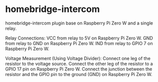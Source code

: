 # homebridge-intercom
homebridge-intercom plugin base on Raspberry Pi Zero W and a single relay.

Relay Connections: 
VCC from relay to 5V on Raspberry Pi Zero W. 
GND from relay to GND on Raspberry Pi Zero W. 
IND from relay to GPIO 7 on Raspberry Pi Zero W.

Voltage Measurement (Using Voltage Divider): 
Connect one leg of the resistor to the voltage source. 
Connect the other leg of the resistor to a GPIO 17 pin on Raspberry Pi Zero W. 
Connect the junction between the resistor and the GPIO pin to the ground (GND) on Raspberry Pi Zero W.
